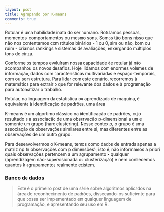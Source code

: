 ```yaml
---
layout: post
title: Agrupando por K-means
comments: true
---
```


Rotular é uma habilidade inata do ser humano. Rotulamos pessoas, momentos, comportamentos ou mesmo sons. Somos tão bons nisso que não nos contentamos com rótulos binários - 1 ou 0, sim ou não, bom ou ruim - criamos rankings e sistemas de avaliações, enxergando múltiplos tons de cinza.

Conforme os tempos evoluíram nossa capacidade de rotular já não acompanhou os novos desafios. Hoje, lidamos com enormes volumes de informação, dados com características multivariadas e espaço-temporais, com ou sem estrutura. Para lidar com este cenário, recorremos à matemática para extrair o que for relevante dos dados e à programação para automatizar o trabalho.

Rotular, na linguagem da estatística ou aprendizado de maquína, é equivalente à identificação de padrões, uma área 

K-means é um algortimo clássico na identificação de padrões, cujo resultado é a associação de uma observação p-dimensional a um e somente um grupo (hard clustering). Nesse contexto, o grupo é uma associação de observações similares entre si, mas diferentes entre as observações de um outro grupo.

Para desenvolvermos o K-means, temos como dados de entrada apenas a matriz np (n observações com p dimensões), isto é, não informamos a priori quais observações pertencem a um agrupamento k qualquer (aprendizagem não-supervisionada ou clusterização) e nem conhecemos quantos k agrupamentos realmente existem.


<h3> Banco de dados </h3>



> Este é o primeiro post de uma série sobre algoritmos aplicados na área de reconhecimento de padrões, dissecando-os suficiente para que possa ser implementado em qualquer linguagem de programação, e apresentando seu uso em R.



